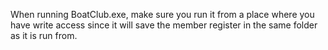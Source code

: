 When running BoatClub.exe, make sure you run it from
a place where you have write access since it will save
the member register in the same folder as it is run from.
